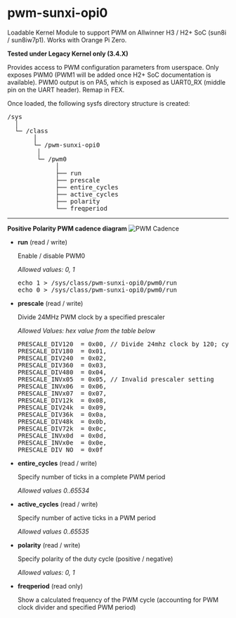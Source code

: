 # pwm-sunxi-opi0

Loadable Kernel Module to support PWM on Allwinner H3 / H2+ SoC (sun8i / sun8iw7p1). Works with Orange Pi Zero.

**Tested under Legacy Kernel only (3.4.X)**

Provides access to PWM configuration parameters from userspace. Only exposes PWM0 (PWM1 will be added once H2+ SoC documentation is available). PWM0 output is on PA5, which is exposed as UART0_RX (middle pin on the UART header). Remap in FEX.

Once loaded, the following sysfs directory structure is created:

<pre>
/sys
  │
  └─ /class 
       │
       └─ /pwm-sunxi-opi0
	    │
	    └─ /pwm0
	         │
	         ├── run
	         ├── prescale
	         ├── entire_cycles
	         ├── active_cycles
	         ├── polarity
	         └── freqperiod
</pre>
---
**Positive Polarity PWM cadence diagram**
![PWM Cadence](https://github.com/iboguslavsky/pwm-sunxi-opi0/blob/master/pwm.png "PWM Cadence Diagram")

  * **run** (read / write)
  
    Enable / disable PWM0
    
    *Allowed values: 0, 1*
	
  
    <pre>
    echo 1 > /sys/class/pwm-sunxi-opi0/pwm0/run
    echo 0 > /sys/class/pwm-sunxi-opi0/pwm0/run
    </pre>
 
  * **prescale** (read / write)
  
    Divide 24MHz PWM clock by a specified prescaler 
  
    *Allowed Values: hex value from the table below*
    
    <pre>
    PRESCALE_DIV120  = 0x00, // Divide 24mhz clock by 120; cycle = 5us  **1 / (24Mhz / 120)**
    PRESCALE_DIV180  = 0x01,
    PRESCALE_DIV240  = 0x02,
    PRESCALE_DIV360  = 0x03,
    PRESCALE_DIV480  = 0x04,
    PRESCALE_INVx05  = 0x05, // Invalid prescaler setting
    PRESCALE_INVx06  = 0x06,
    PRESCALE_INVx07  = 0x07,
    PRESCALE_DIV12k  = 0x08,
    PRESCALE_DIV24k  = 0x09,
    PRESCALE_DIV36k  = 0x0a,
    PRESCALE_DIV48k  = 0x0b,
    PRESCALE_DIV72k  = 0x0c,
    PRESCALE_INVx0d  = 0x0d,
    PRESCALE_INVx0e  = 0x0e,
    PRESCALE_DIV_NO  = 0x0f
    </pre>
  
  
  * **entire_cycles** (read / write)
    
    Specify number of ticks in a complete PWM period
    
    *Allowed values 0..65534*
  
  
   * **active_cycles** (read / write)
     
     Specify number of active ticks in a PWM period  
     
     *Allowed values 0..65535*
  
 
  * **polarity** (read / write)
  
    Specify polarity of the duty cycle (positive / negative)
    
    *Allowed values: 0, 1*
      
  
  * **freqperiod** (read only)
    
    Show a calculated frequency of the PWM cycle (accounting for PWM clock divider and specified PWM period)
    
      
